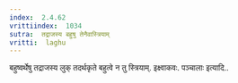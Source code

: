 ```yaml
---
index:  2.4.62
vrittiindex:  1034
sutra:  तद्राजस्य बहुषु तेनैवास्त्रियाम्
vritti:  laghu 
---
```


बहुष्वर्थेषु तद्राजस्य लुक् तदर्थकृते बहुत्वे न तु स्त्रियाम्. इक्ष्वाकवः. पञ्चालाः इत्यादि..

